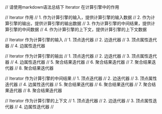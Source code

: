 // 请使用markdown语法总结下 Iterator 在计算引擎中的作用

// Iterator 作用
// 1. 作为计算引擎的输入，提供计算引擎的输入数据
// 2. 作为计算引擎的输出，提供计算引擎的输出数据
// 3. 作为计算引擎的中间结果，提供计算引擎的中间数据
// 4. 作为计算引擎的上下文，提供计算引擎的上下文数据

// Iterator 作为计算引擎的输入
// 1. 顶点迭代器
// 2. 边迭代器
// 3. 顶点属性迭代器
// 4. 边属性迭代器

// Iterator 作为计算引擎的输出
// 1. 顶点迭代器
// 2. 边迭代器
// 3. 顶点属性迭代器
// 4. 边属性迭代器
// 5. 聚合结果迭代器
// 6. 聚合结果迭代器
// 7. 聚合结果迭代器
// 8. 聚合结果迭代器

// Iterator 作为计算引擎的中间结果
// 1. 顶点迭代器
// 2. 边迭代器
// 3. 顶点属性迭代器
// 4. 边属性迭代器
// 5. 聚合结果迭代器
// 6. 聚合结果迭代器
// 7. 聚合结果迭代器
// 8. 聚合结果迭代器

// Iterator 作为计算引擎的上下文
// 1. 顶点迭代器
// 2. 边迭代器
// 3. 顶点属性迭代器
// 4. 边属性迭代器
//